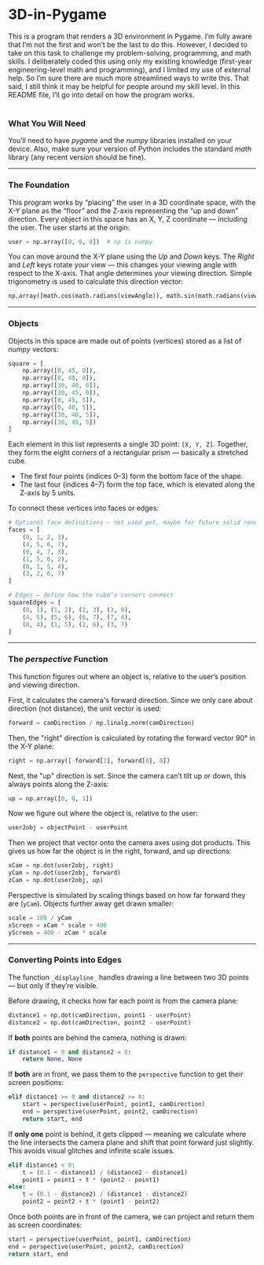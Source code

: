 # 3D-in-Pygame

This is a program that renders a 3D environment in Pygame. I’m fully aware that I’m not the first and won’t be the last to do this. However, I decided to take on this task to challenge my problem-solving, programming, and math skills. I deliberately coded this using only my existing knowledge (first-year engineering-level math and programming), and I limited my use of external help. So I’m sure there are much more streamlined ways to write this. That said, I still think it may be helpful for people around my skill level. In this README file, I’ll go into detail on how the program works.  
<br>

### What You Will Need

You’ll need to have _pygame_ and the _numpy_ libraries installed on your device. Also, make sure your version of Python includes the standard _math_ library (any recent version should be fine).

---

### The Foundation

This program works by “placing” the user in a 3D coordinate space, with the X-Y plane as the “floor” and the Z-axis representing the “up and down” direction. Every object in this space has an X, Y, Z coordinate — including the user. The user starts at the origin:

```python
user = np.array([0, 0, 0])  # np is numpy
```

You can move around the X-Y plane using the _Up_ and _Down_ keys. The _Right_ and _Left_ keys rotate your view — this changes your viewing angle with respect to the X-axis. That angle determines your viewing direction. Simple trigonometry is used to calculate this direction vector:

```python
np.array([math.cos(math.radians(viewAngle)), math.sin(math.radians(viewAngle)), 0])
```

---

### Objects

Objects in this space are made out of points (vertices) stored as a list of _numpy_ vectors:

```python
square = [
    np.array([0, 45, 0]),
    np.array([0, 40, 0]),
    np.array([30, 40, 0]),
    np.array([30, 45, 0]),
    np.array([0, 45, 5]),
    np.array([0, 40, 5]),
    np.array([30, 40, 5]),
    np.array([30, 45, 5])
]
```

Each element in this list represents a single 3D point: `[X, Y, Z]`. Together, they form the eight corners of a rectangular prism — basically a stretched cube.

- The first four points (indices 0–3) form the bottom face of the shape.
- The last four (indices 4–7) form the top face, which is elevated along the Z-axis by 5 units.

To connect these vertices into faces or edges:

```python
# Optional face definitions — not used yet, maybe for future solid rendering
faces = [
    (0, 1, 2, 3),
    (4, 5, 6, 7),
    (0, 4, 7, 3),
    (1, 5, 6, 2),
    (0, 1, 5, 4),
    (3, 2, 6, 7)
]

# Edges — define how the cube’s corners connect
squareEdges = [
    (0, 1), (1, 2), (2, 3), (3, 0),
    (4, 5), (5, 6), (6, 7), (7, 4),
    (0, 4), (1, 5), (2, 6), (3, 7)
]
```

---

### The *perspective* Function

This function figures out where an object is, relative to the user’s position and viewing direction.

First, it calculates the camera's forward direction. Since we only care about direction (not distance), the unit vector is used:

```python
forward = camDirection / np.linalg.norm(camDirection)
```

Then, the "right" direction is calculated by rotating the forward vector 90° in the X-Y plane:

```python
right = np.array([-forward[1], forward[0], 0]) 
```

Next, the "up" direction is set. Since the camera can’t tilt up or down, this always points along the Z-axis:

```python
up = np.array([0, 0, 1])
```

Now we figure out where the object is, relative to the user:

```python
user2obj = objectPoint - userPoint
```

Then we project that vector onto the camera axes using dot products. This gives us how far the object is in the right, forward, and up directions:

```python
xCam = np.dot(user2obj, right)
yCam = np.dot(user2obj, forward)
zCam = np.dot(user2obj, up)
```

Perspective is simulated by scaling things based on how far forward they are (`yCam`). Objects further away get drawn smaller:

```python
scale = 300 / yCam
xScreen = xCam * scale + 400
yScreen = 400 - zCam * scale
```

---

### Converting Points into Edges

The function `_displayline_` handles drawing a line between two 3D points — but only if they’re visible.

Before drawing, it checks how far each point is from the camera plane:

```python
distance1 = np.dot(camDirection, point1 - userPoint)
distance2 = np.dot(camDirection, point2 - userPoint)
```

If **both** points are behind the camera, nothing is drawn:

```python
if distance1 < 0 and distance2 < 0:
    return None, None
```

If **both** are in front, we pass them to the `perspective` function to get their screen positions:

```python
elif distance1 >= 0 and distance2 >= 0:
    start = perspective(userPoint, point1, camDirection)
    end = perspective(userPoint, point2, camDirection)
    return start, end
```

If **only one** point is behind, it gets clipped — meaning we calculate where the line intersects the camera plane and shift that point forward just slightly. This avoids visual glitches and infinite scale issues.

```python
elif distance1 < 0:
    t = (0.1 - distance1) / (distance2 - distance1)
    point1 = point1 + t * (point2 - point1)
else:
    t = (0.1 - distance2) / (distance1 - distance2)
    point2 = point2 + t * (point1 - point2)
```

Once both points are in front of the camera, we can project and return them as screen coordinates:

```python
start = perspective(userPoint, point1, camDirection)
end = perspective(userPoint, point2, camDirection)
return start, end
```
